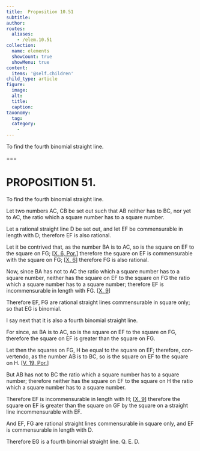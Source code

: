 ```yaml
---
title:  Proposition 10.51
subtitle: 
author:
routes:
  aliases:
    - /elem.10.51
collection:
  name: elements
  showCount: true
  showMenu: true
content:
  items: '@self.children'
child_type: article
figure:
  image:
  alt:
  title:
  caption:
taxonomy:
  tag:
  category:
    - 
---
```


<p><hi rend="ital">To find the fourth binomial straight line</hi>. </p>

===

<h1>PROPOSITION 51.</h1>
<p><span class="ital">To find the fourth binomial straight line</span>. </p>

<p>Let two numbers <span class="ital">AC</span>, <span class="ital">CB</span> be set out such that <span class="ital">AB</span> neither has to <span class="ital">BC</span>, nor yet to <span class="ital">AC</span>, the ratio which a square number has to a square number. </p>

<p>Let a rational straight line <span class="ital">D</span> be set out, and let <span class="ital">EF</span> be commensurable in length with <span class="ital">D</span>; therefore <span class="ital">EF</span> is also rational. </p>

<p>Let it be contrived that, as the number <span class="ital">BA</span> is to <span class="ital">AC</span>, so is the square on <span class="ital">EF</span> to the square on <span class="ital">FG</span>; [<a href="/elem.10.6.p.1">X. 6, Por.</a>] therefore the square on <span class="ital">EF</span> is commensurable with the square on <span class="ital">FG</span>; [<a href="/elem.10.6">X. 6</a>] therefore <span class="ital">FG</span> is also rational. 
      </p>

<p>Now, since <span class="ital">BA</span> has not to <span class="ital">AC</span> the ratio which a square number has to a square number, neither has the square on <span class="ital">EF</span> to the square on <span class="ital">FG</span> the ratio which a square number has to a square number; therefore <span class="ital">EF</span> is incommensurable in length with <span class="ital">FG</span>. [<a href="/elem.10.9">X. 9</a>] </p>

<p>Therefore <span class="ital">EF</span>, <span class="ital">FG</span> are rational straight lines commensurable in square only; so that <span class="ital">EG</span> is binomial. </p>

<p>I say next that it is also a fourth binomial straight line. </p>

<p>For since, as <span class="ital">BA</span> is to <span class="ital">AC</span>, so is the square on <span class="ital">EF</span> to the square on <span class="ital">FG</span>, therefore the square on <span class="ital">EF</span> is greater than the square on <span class="ital">FG</span>. </p>

<p>Let then the squares on <span class="ital">FG</span>, <span class="ital">H</span> be equal to the square on <span class="ital">EF</span>; <pb n="110"/>therefore, <foreign lang="la">convertendo</foreign>, as the number <span class="ital">AB</span> is to <span class="ital">BC</span>, so is the square on <span class="ital">EF</span> to the square on <span class="ital">H</span>. [<a href="/elem.5.19.p.1">V. 19, Por.</a>] </p>

<p>But <span class="ital">AB</span> has not to <span class="ital">BC</span> the ratio which a square number has to a square number; therefore neither has the square on <span class="ital">EF</span> to the square on <span class="ital">H</span> the ratio which a square number has to a square number. </p>

<p>Therefore <span class="ital">EF</span> is incommensurable in length with <span class="ital">H</span>; [<a href="/elem.10.9">X. 9</a>] therefore the square on <span class="ital">EF</span> is greater than the square on <span class="ital">GF</span> by the square on a straight line incommensurable with <span class="ital">EF</span>. </p>

<p>And <span class="ital">EF</span>, <span class="ital">FG</span> are rational straight lines commensurable in square only, and <span class="ital">EF</span> is commensurable in length with <span class="ital">D</span>. </p>

<p>Therefore <span class="ital">EG</span> is a fourth binomial straight line. Q. E. D.</p>
